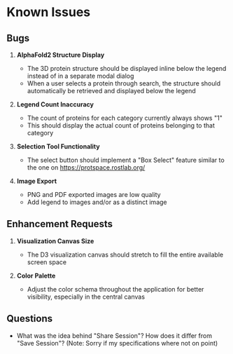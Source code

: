 # Known Issues

## Bugs
1. **AlphaFold2 Structure Display**
   - The 3D protein structure should be displayed inline below the legend instead of in a separate modal dialog
   - When a user selects a protein through search, the structure should automatically be retrieved and displayed below the legend

2. **Legend Count Inaccuracy**
   - The count of proteins for each category currently always shows "1"
   - This should display the actual count of proteins belonging to that category

3. **Selection Tool Functionality**
   - The select button should implement a "Box Select" feature similar to the one on https://protspace.rostlab.org/

4. **Image Export**
   - PNG and PDF exported images are low quality
   - Add legend to images and/or as a distinct image

## Enhancement Requests
1. **Visualization Canvas Size**
   - The D3 visualization canvas should stretch to fill the entire available screen space

2. **Color Palette**
   - Adjust the color schema throughout the application for better visibility, especially in the central canvas

## Questions
- What was the idea behind "Share Session"? How does it differ from "Save Session"? (Note: Sorry if my specifications where not on point)
